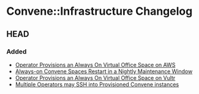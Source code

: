 # Convene::Infrastructure Changelog

HEAD
--------
### Added
- [Operator Provisions an Always On Virtual Office Space on AWS ](https://github.com/zinc-collective/convene/issues/2)
- [Always-on Convene Spaces Restart in a Nightly Maintenance Window](https://github.com/zinc-collective/convene/issues/17)
- [Operator Provisions an Always On Virtual Office Space on Vultr](https://github.com/zinc-collective/convene/issues/27)
- [Multiple Operators may SSH into Provisioned Convene instances](https://github.com/zinc-collective/convene/issues/29)
